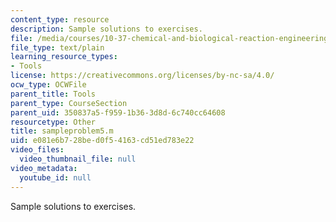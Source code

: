 ```yaml
---
content_type: resource
description: Sample solutions to exercises.
file: /media/courses/10-37-chemical-and-biological-reaction-engineering-spring-2007/e081e6b728bed0f54163cd51ed783e22_sampleproblem5.m
file_type: text/plain
learning_resource_types:
- Tools
license: https://creativecommons.org/licenses/by-nc-sa/4.0/
ocw_type: OCWFile
parent_title: Tools
parent_type: CourseSection
parent_uid: 350837a5-f959-1b36-3d8d-6c740cc64608
resourcetype: Other
title: sampleproblem5.m
uid: e081e6b7-28be-d0f5-4163-cd51ed783e22
video_files:
  video_thumbnail_file: null
video_metadata:
  youtube_id: null
---
```

Sample solutions to exercises.